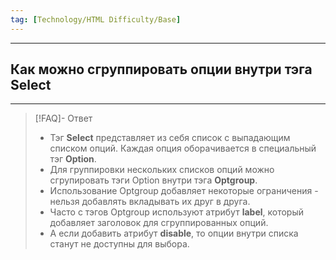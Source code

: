 ```yaml
---
tag: [Technology/HTML Difficulty/Base]
---
```

----
## Как можно сгруппировать опции внутри тэга Select
---
> [!FAQ]- Ответ
> - Тэг **Select** представляет из себя список с выпадающим списком опций. Каждая опция оборачивается в специальный тэг **Option**. 
> - Для группировки нескольких списков опций можно сгрупировать тэги Option внутри тэга **Optgroup**.
> - Использование Optgroup добавляет некоторые ограничения - нельзя добавлять вкладывать их друг в друга. 
> - Часто с тэгов Optgroup используют атрибут **label**, который добавляет заголовок для сгруппированных опций. 
> - А если добавить атрибут **disable**, то опции внутри списка станут не доступны для выбора. 
